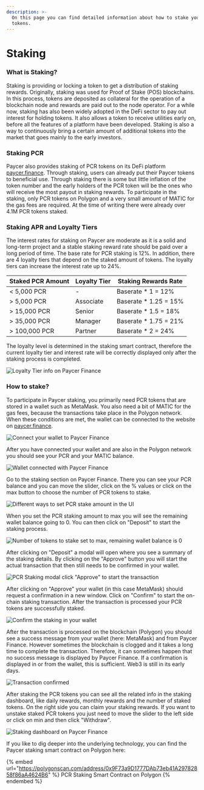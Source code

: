 ```yaml
---
description: >-
  On this page you can find detailed information about how to stake your PCR
  tokens.
---
```


# Staking

### **What is Staking?**

Staking is providing or locking a token to get a distribution of staking rewards. Originally, staking was used for Proof of Stake (POS) blockchains. In this process, tokens are deposited as collateral for the operation of a blockchain node and rewards are paid out to the node operator. For a while now, staking has also been widely adopted in the DeFi sector to pay out interest for holding tokens. It also allows a token to receive utilities early on, before all the features of a platform have been developed. Staking is also a way to continuously bring a certain amount of additional tokens into the market that goes mainly to the early investors.

### Staking PCR

Paycer also provides staking of PCR tokens on its DeFi platform [paycer.finance](https://paycer.finance). Through staking, users can already put their Paycer tokens to beneficial use. Through staking there is some but little inflation of the token number and the early holders of the PCR token will be the ones who will receive the most payout in staking rewards. To participate in the staking, only PCR tokens on Polygon and a very small amount of MATIC for the gas fees are required. At the time of writing there were already over 4.1M PCR tokens staked.&#x20;

### Staking APR and Loyalty Tiers

The interest rates for staking on Paycer are moderate as it is a solid and long-term project and a stable staking reward rate should be paid over a long period of time. The base rate for PCR staking is 12%. In addition, there are 4 loyalty tiers that depend on the staked amount of tokens. The loyalty tiers can increase the interest rate up to 24%.

| Staked PCR Amount | Loyalty Tier | Staking Rewards Rate   |
| ----------------- | ------------ | ---------------------- |
| < 5,000 PCR       | -            | Baserate \* 1 = 12%    |
| > 5,000 PCR       | Associate    | Baserate \* 1.25 = 15% |
| > 15,000 PCR      | Senior       | Baserate \* 1.5 = 18%  |
| > 35,000 PCR      | Manager      | Baserate \* 1.75 = 21% |
| > 100,000 PCR     | Partner      | Baserate \* 2 = 24%    |

The loyalty level is determined in the staking smart contract, therefore the current loyalty tier and interest rate will be correctly displayed only after the staking process is completed.

![Loyalty Tier info on Paycer Finance](<../.gitbook/assets/PCR Staking Loyalty Tiers Paycer.png>)

### How to stake?

To participate in Paycer staking, you primarily need PCR tokens that are stored in a wallet such as MetaMask. You also need a bit of MATIC for the gas fees, because the transactions take place in the Polygon network. When these conditions are met, the wallet can be connected to the website on [paycer.finance](https://paycer.finance).

![Connect your wallet to Paycer Finance](<../.gitbook/assets/connect your wallet.png>)

After you have connected your wallet and are also in the Polygon network you should see your PCR and your MATIC balance.

![Wallet connected with Paycer Finance](<../.gitbook/assets/wallet connected.png>)

Go to the staking section on Paycer Finance. There you can see your PCR balance and you can move the slider, click on the % values or click on the max button to choose the number of PCR tokens to stake.

![Different ways to set PCR stake amount in the UI](<../.gitbook/assets/PCR not staked.png>)

When you set the PCR staking amount to max you will see the remaining wallet balance going to 0. You can then click on "Deposit" to start the staking process.

![Number of tokens to stake set to max, remaining wallet balance is 0](<../.gitbook/assets/stake your PCR.png>)

After clicking on "Deposit" a modal will open where you see a summary of the staking details. By clicking on the "Approve" button you will start the actual transaction that then still needs to be confirmed in your wallet.

![PCR Staking modal click "Approve" to start the transaction](<../.gitbook/assets/staking modal.png>)

After clicking on "Approve" your wallet (in this case MetaMask) should request a confirmation in a new window. Click on "Confirm" to start the on-chain staking transaction. After the transaction is processed your PCR tokens are successfully staked.

![Confirm the staking in your wallet](<../.gitbook/assets/confirm PCR transaction.png>)

After the transaction is processed on the blockchain (Polygon) you should see a success message from your wallet (here: MetaMask) and from Paycer Finance. However sometimes the blockchain is clogged and it takes a long time to complete the transaction. Therefore, it can sometimes happen that no success message is displayed by Paycer Finance. If a confirmation is displayed in or from the wallet, this is sufficient. Web3 is still in its early days.

![Transaction confirmed](<../.gitbook/assets/staking processed .png>)

After staking the PCR tokens you can see all the related info in the staking dashboard, like daily rewards, monthly rewards and the number of staked tokens. On the right side you can claim your staking rewards. If you want to unstake staked PCR tokens you just need to move the slider to the left side or click on min and then click "Withdraw".

![Staking dashboard on Paycer Finance](<../.gitbook/assets/pcr is staked.png>)

If you like to dig deeper into the underlying technology, you can find the Paycer staking smart contract on Polygon here:

{% embed url="https://polygonscan.com/address/0x9F73a9D1777DAb73eb41A29782858f86aA4624B6" %}
PCR Staking Smart Contract on Polygon
{% endembed %}
